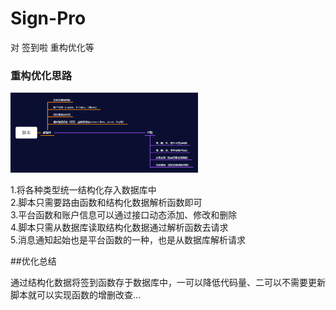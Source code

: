 # Sign-Pro
对 签到啦 重构优化等

### 重构优化思路

<img src=https://github.com/Litre-WU/Sign-Pro/blob/main/demo.png width=300/>

1.将各种类型统一结构化存入数据库中  
2.脚本只需要路由函数和结构化数据解析函数即可  
3.平台函数和账户信息可以通过接口动态添加、修改和删除  
4.脚本只需从数据库读取结构化数据通过解析函数去请求  
5.消息通知起始也是平台函数的一种，也是从数据库解析请求  


##优化总结  

通过结构化数据将签到函数存于数据库中，一可以降低代码量、二可以不需要更新脚本就可以实现函数的增删改查...
